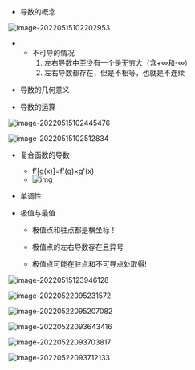 - 导数的概念

![image-20220515102202953](/home/zzm/snap/typora/57/.config/Typora/typora-user-images/image-20220515102202953.png)

- - 不可导的情况
    1. 左右导数中至少有一个是无穷大（含+∞和-∞）
    2. 左右导数都存在，但是不相等，也就是不连续





- 导数的几何意义
- 导数的运算

![image-20220515102445476](/home/zzm/snap/typora/57/.config/Typora/typora-user-images/image-20220515102445476.png)

![image-20220515102512834](/home/zzm/snap/typora/57/.config/Typora/typora-user-images/image-20220515102512834.png)







- 复合函数的导数
  - f'[g(x)]=f'(g)×g'(x)
  - ![img](http://img.coozhi.com/upload/image/202101/15172908-88243.jpg.png)







- 单调性

- 极值与最值

  - 极值点和驻点都是横坐标！
  - 极值点的左右导数存在且异号

  - 极值点可能在驻点和不可导点处取得!







![image-20220515123946128](/home/zzm/snap/typora/57/.config/Typora/typora-user-images/image-20220515123946128.png)





![image-20220522095231572](/home/zzm/snap/typora/57/.config/Typora/typora-user-images/image-20220522095231572.png)

![image-20220522095207082](/home/zzm/snap/typora/57/.config/Typora/typora-user-images/image-20220522095207082.png)





![image-20220522093643416](/home/zzm/snap/typora/57/.config/Typora/typora-user-images/image-20220522093643416.png)

![image-20220522093703817](/home/zzm/snap/typora/57/.config/Typora/typora-user-images/image-20220522093703817.png)

![image-20220522093712133](/home/zzm/snap/typora/57/.config/Typora/typora-user-images/image-20220522093712133.png)